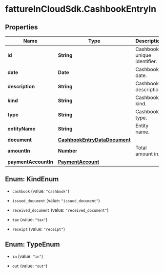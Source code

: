 # fattureInCloudSdk.CashbookEntryIn

## Properties

Name | Type | Description | Notes
------------ | ------------- | ------------- | -------------
**id** | **String** | Cashbook unique identifier. | 
**date** | **Date** | Cashbook date. | 
**description** | **String** | Cashbook description. | 
**kind** | **String** | Cashbook kind. | 
**type** | **String** | Cashbook type. | 
**entityName** | **String** | Entity name. | [optional] 
**document** | [**CashbookEntryDataDocument**](CashbookEntryDataDocument.md) |  | [optional] 
**amountIn** | **Number** | Total amount in. | [optional] 
**paymentAccountIn** | [**PaymentAccount**](PaymentAccount.md) |  | [optional] 



## Enum: KindEnum


* `cashbook` (value: `"cashbook"`)

* `issued_document` (value: `"issued_document"`)

* `received_document` (value: `"received_document"`)

* `tax` (value: `"tax"`)

* `receipt` (value: `"receipt"`)





## Enum: TypeEnum


* `in` (value: `"in"`)

* `out` (value: `"out"`)




